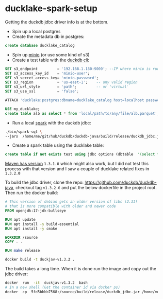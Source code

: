 # ducklake-spark-setup

Getting the duckdb jdbc driver info is at the bottom.

* Spin up a local postgres
 * Create the metadata db in postgres:
```sql
create database ducklake_catalog
```
* Spin up [minio](https://github.com/minio/minio?tab=readme-ov-file#container-installation) (or use some kind of s3)
* Create a test table with the [duckdb cli](https://duckdb.org/docs/installation/?version=stable&environment=cli&platform=macos&download_method=direct):
```sql
SET s3_endpoint         = '192.168.1.180:9000'; --IP where minio is running
SET s3_access_key_id    = 'minio-user';
SET s3_secret_access_key= 'minio-password';
SET s3_region           = 'us-east-1';    -- any valid region
SET s3_url_style        = 'path';         -- or 'virtual'
SET s3_use_ssl          = 'false';    

ATTACH 'ducklake:postgres:dbname=ducklake_catalog host=localhost password=test user=postgres' AS my_ducklake (DATA_PATH 's3://ducklake');

USE my_ducklake;
create table alb as select * from 'local/path/to/any/file/alb.parquet';
```

* Run a local [spark](https://archive.apache.org/dist/spark/spark-3.4.4/spark-3.4.4-bin-hadoop3.tgz) with the duckdb jdbc:
```bash
./bin/spark-sql \  
--jars  /home/me/git/hub/duckdb/duckdb-java/build/release/duckdb_jdbc.jar
```
* Create a spark table using the ducklake table:

```sql
create table if not exists test using jdbc options (dbtable  "(select * from alb) obj",driver "org.duckdb.DuckDBDriver", url "jdbc:duckdb:ducklake:postgres:postgresql://postgres:test@127.0.0.1:5432/ducklake_catalog", s3_endpoint "192.168.1.180:9000", s3_access_key_id "minio-user", s3_secret_access_key "minio-password", s3_region "us-east-1", s3_url_style "path", s3_use_ssl "false");
```
[Maven has version](https://mvnrepository.com/artifact/org.duckdb/duckdb_jdbc) `1.3.1.0` which might also work, but I did not test this process with that version and I saw a couple of ducklake related fixes in `1.3.2.0`

To build the jdbc driver, clone the repo: https://github.com/duckdb/duckdb-java, checkout tag `v1.3.2.0` and put the below dockerfile in the project root. Then run the docker build:

```dockerfile
# This version of debian gets an older version of libc (2.31)
# that is more compatible with older and newer code
FROM openjdk:17-jdk-bullseye

RUN apt update
RUN apt install -y build-essential
RUN apt install -y cmake

WORKDIR /source
COPY . .

RUN make release
```

```bash
docker build -t duckjav-v1.3.2 .
```
The build takes a long time. When it is done run the image and copy out the jdbc driver:

```bash
docker  run  -it  duckjav-v1.3.2  bash
# In a new shell (Get the container id via docker ps)
docker  cp  5fd5bbbb7568:/source/build/release/duckdb_jdbc.jar /home/me/git/hub/duckdb/duckdb-java/build/release/
```

